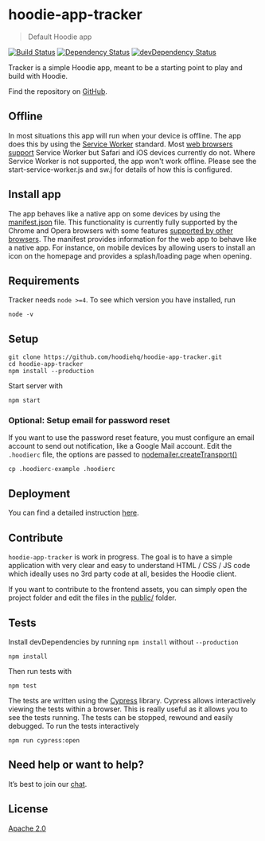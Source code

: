 # hoodie-app-tracker

> Default Hoodie app

[![Build Status](https://travis-ci.org/hoodiehq/hoodie-app-tracker.svg?branch=master)](https://travis-ci.org/hoodiehq/hoodie-app-tracker)
[![Dependency Status](https://david-dm.org/hoodiehq/hoodie-app-tracker.svg)](https://david-dm.org/hoodiehq/hoodie-app-tracker)
[![devDependency Status](https://david-dm.org/hoodiehq/hoodie-app-tracker/dev-status.svg)](https://david-dm.org/hoodiehq/hoodie-app-tracker#info=devDependencies)

Tracker is a simple Hoodie app, meant to be a starting point to play and build
with Hoodie.

Find the repository on [GitHub](https://github.com/hoodiehq/hoodie-app-tracker).

## Offline

In most situations this app will run when your device is offline. The app does this by using the [Service Worker](https://developer.mozilla.org/en-US/docs/Web/API/Service_Worker_API) standard. Most [web browsers support](https://caniuse.com/#feat=serviceworkers) Service Worker but Safari and iOS devices currently do not. Where Service Worker is not supported, the app won't work offline. Please see the start-service-worker.js and sw.j for details of how this is configured.

## Install app

The app behaves like a native app on some devices by using the [manifest.json](https://developer.mozilla.org/en-US/Add-ons/WebExtensions/manifest.json) file. This functionality is currently fully supported by the Chrome and Opera browsers with some features [supported by other browsers](https://caniuse.com/#feat=web-app-manifest). The manifest provides information for the web app to behave like a native app. For instance, on mobile devices by allowing users to install an icon on the homepage and provides a splash/loading page when opening.

## Requirements

Tracker needs `node >=4`. To see which version you have installed, run
```
node -v
```

## Setup

```
git clone https://github.com/hoodiehq/hoodie-app-tracker.git
cd hoodie-app-tracker
npm install --production
```

Start server with
```
npm start
```

### Optional: Setup email for password reset

If you want to use the password reset feature, you must configure an email account to send out notification, like a Google Mail account. Edit the `.hoodierc` file, the options are passed to [nodemailer.createTransport()](https://github.com/nodemailer/nodemailer-smtp-transport#usage)

```
cp .hoodierc-example .hoodierc
```

## Deployment

You can find a detailed instruction [here](deployment.md).

## Contribute

`hoodie-app-tracker` is work in progress. The goal is to have a simple application with very clear and easy to understand HTML / CSS / JS code which ideally uses no 3rd party code at all, besides the Hoodie client.

If you want to contribute to the frontend assets, you can simply open the project folder and edit the files in the [public/](public/) folder.

## Tests

Install devDependencies by running `npm install` without `--production`
```
npm install
```

Then run tests with
```
npm test
```

The tests are written using the [Cypress](https://www.cypress.io/) library. Cypress allows interactively viewing the tests within a browser. This is really useful as it allows you to see the tests running. The tests can be stopped, rewound and easily debugged. To run the tests interactively

```
npm run cypress:open
```  

## Need help or want to help?

It’s best to join our [chat](http://hood.ie/chat/).

## License

[Apache 2.0](http://www.apache.org/licenses/LICENSE-2.0)
